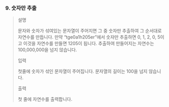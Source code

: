 ### 9. 숫자만 추출
>설명
>
>문자와 숫자가 섞여있는 문자열이 주어지면 그 중 숫자만 추출하여 그 순서대로 자연수를 만듭니다.
>만약 “tge0a1h205er”에서 숫자만 추출하면 0, 1, 2, 0, 5이고 이것을 자연수를 만들면 1205이 됩니다.
>추출하여 만들어지는 자연수는 100,000,000을 넘지 않습니다.
>
>입력
>
>첫줄에 숫자가 섞인 문자열이 주어집니다. 문자열의 길이는 100을 넘지 않습니다.
>
>출력
>
>첫 줄에 자연수를 출력합니다.